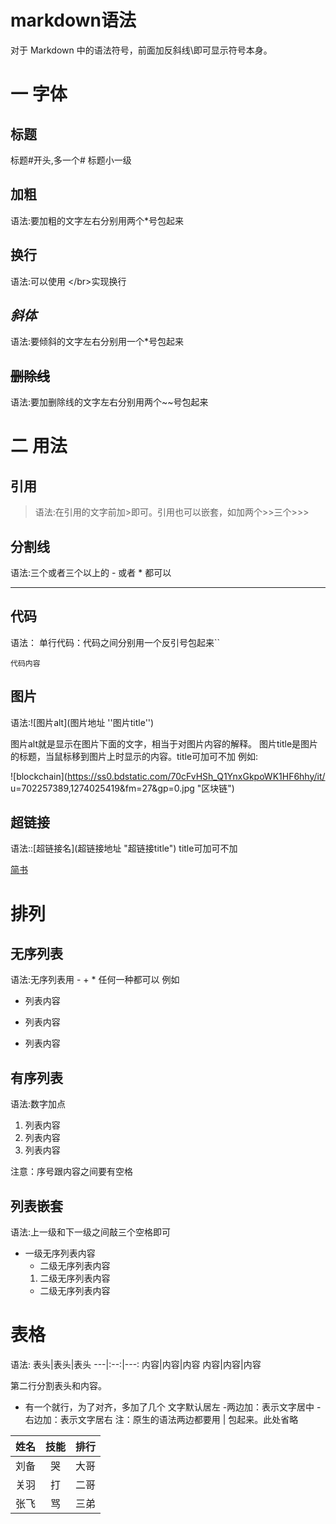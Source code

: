 # markdown语法

对于 Markdown 中的语法符号，前面加反斜线\即可显示符号本身。
# 一 字体
## 标题 
标题#开头,多一个# 标题小一级
## **加粗**
语法:要加粗的文字左右分别用两个*号包起来
## 换行
语法:可以使用 \</br>实现换行

## *斜体*
语法:要倾斜的文字左右分别用一个*号包起来

## ~~删除线~~
语法:要加删除线的文字左右分别用两个~~号包起来

# 二 用法
## 引用
> 语法:在引用的文字前加>即可。引用也可以嵌套，如加两个>>三个>>>
## 分割线
语法:三个或者三个以上的 - 或者 * 都可以
***
## 代码
语法：
单行代码：代码之间分别用一个反引号包起来``

 `代码内容`
## 图片
语法:![图片alt](图片地址 ''图片title'')

图片alt就是显示在图片下面的文字，相当于对图片内容的解释。
图片title是图片的标题，当鼠标移到图片上时显示的内容。title可加可不加 例如:

![blockchain](https://ss0.bdstatic.com/70cFvHSh_Q1YnxGkpoWK1HF6hhy/it/
u=702257389,1274025419&fm=27&gp=0.jpg "区块链")

## 超链接
 语法::\[超链接名](超链接地址 "超链接title")
 title可加可不加

[简书](http://jianshu.com)
# 排列
## 无序列表
语法:无序列表用 - + * 任何一种都可以 例如
- 列表内容
+ 列表内容
* 列表内容
## 有序列表
语法:数字加点
1. 列表内容
2. 列表内容
3. 列表内容

注意：序号跟内容之间要有空格

## 列表嵌套
语法:上一级和下一级之间敲三个空格即可

* 一级无序列表内容
   + 二级无序列表内容
   1. 二级无序列表内容
   - 二级无序列表内容

# 表格
语法:
表头|表头|表头
---|:--:|---:
内容|内容|内容
内容|内容|内容

第二行分割表头和内容。
- 有一个就行，为了对齐，多加了几个
文字默认居左
-两边加：表示文字居中
-右边加：表示文字居右
注：原生的语法两边都要用 | 包起来。此处省略


姓名|技能|排行
--|:--:|--:
刘备|哭|大哥
关羽|打|二哥
张飞|骂|三弟








